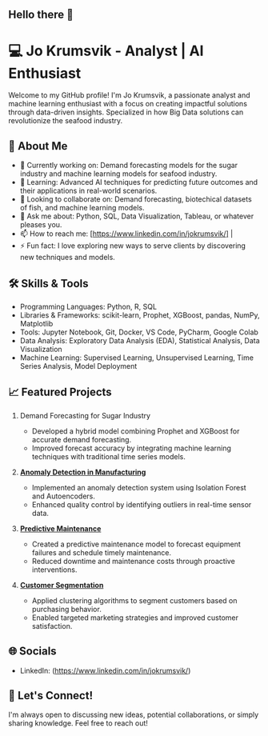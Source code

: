 ## Hello there 👋

# 💻 Jo Krumsvik - Analyst | AI Enthusiast

Welcome to my GitHub profile! I'm Jo Krumsvik, a passionate analyst and machine learning enthusiast with a focus on creating impactful solutions through data-driven insights. Specialized in how Big Data solutions can revolutionize the seafood industry. 

## 🚀 About Me

- 🔭 Currently working on: Demand forecasting models for the sugar industry and machine learning models for seafood industry. 
- 🌱 Learning: Advanced AI techniques for predicting future outcomes and their applications in real-world scenarios.
- 👯 Looking to collaborate on: Demand forecasting, biotechical datasets of fish, and machine learning models. 
- 💬 Ask me about: Python, SQL, Data Visualization, Tableau, or whatever pleases you. 
- 📫 How to reach me: [https://www.linkedin.com/in/jokrumsvik/] |
- ⚡ Fun fact: I love exploring new ways to serve clients by discovering new techniques and models. 

## 🛠️ Skills & Tools

- Programming Languages: Python, R, SQL
- Libraries & Frameworks: scikit-learn, Prophet, XGBoost, pandas, NumPy, Matplotlib
- Tools: Jupyter Notebook, Git, Docker, VS Code, PyCharm, Google Colab
- Data Analysis: Exploratory Data Analysis (EDA), Statistical Analysis, Data Visualization
- Machine Learning: Supervised Learning, Unsupervised Learning, Time Series Analysis, Model Deployment

## 📈 Featured Projects

1. Demand Forecasting for Sugar Industry
   - Developed a hybrid model combining Prophet and XGBoost for accurate demand forecasting.
   - Improved forecast accuracy by integrating machine learning techniques with traditional time series models.

2. **[Anomaly Detection in Manufacturing](link_to_repo)**
   - Implemented an anomaly detection system using Isolation Forest and Autoencoders.
   - Enhanced quality control by identifying outliers in real-time sensor data.

3. **[Predictive Maintenance](link_to_repo)**
   - Created a predictive maintenance model to forecast equipment failures and schedule timely maintenance.
   - Reduced downtime and maintenance costs through proactive interventions.

4. **[Customer Segmentation](link_to_repo)**
   - Applied clustering algorithms to segment customers based on purchasing behavior.
   - Enabled targeted marketing strategies and improved customer satisfaction.

## 🌐 Socials

- LinkedIn: (https://www.linkedin.com/in/jokrumsvik/)

## 🤝 Let's Connect!

I'm always open to discussing new ideas, potential collaborations, or simply sharing knowledge. Feel free to reach out!

<!--
**jokrumsvik/jokrumsvik** is a ✨ _special_ ✨ repository because its `README.md` (this file) appears on your GitHub profile.


- 🔭 I’m currently taking my M.Sc in Business Analytics & Big Data at IE School of Science & Technology. 
- 👯 I’m looking to collaborate on different projects relating data to business insights for decition-making purposes. 
- 🤔 I’m looking for help with new ways to utilize data and machine learning projects. 
- 📫 How to reach me: LinkedIn: https://www.linkedin.com/in/jokrumsvik/
-->
